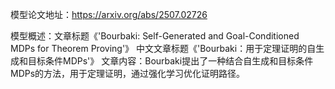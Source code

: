 模型论文地址：https://arxiv.org/abs/2507.02726

模型概述：文章标题《'Bourbaki: Self-Generated and Goal-Conditioned MDPs for Theorem Proving'》
中文文章标题《'Bourbaki：用于定理证明的自生成和目标条件MDPs'》
文章内容：Bourbaki提出了一种结合自生成和目标条件MDPs的方法，用于定理证明，通过强化学习优化证明路径。
